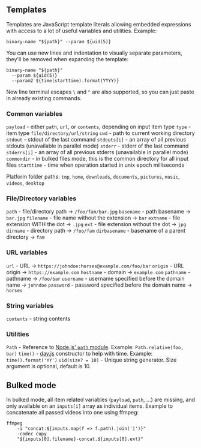 ## Templates

Templates are JavaScript template literals allowing embedded expressions with access to a lot of useful variables and utilities. Example:

```
binary-name "${path}" --param ${uid(5)}
```

You can use new lines and indentation to visually separate parameters, they'll be removed when expanding the template:

```
binary-name "${path}"
  --param ${uid(5)}
  --param2 ${time(starttime).format(YYYY)}
```

New line terminal escapes `\` and `^` are also supported, so you can just paste in already existing commands.

### Common variables

`payload` - either `path`, `url`, or `contents`, depending on input item type
`type` - item type `file/directory/url/string`
`cwd` - path to current working directory
`stdout` - stdout of the last command
`stdouts[i]` - an array of all previous stdouts (unavailable in parallel mode)
`stderr` - stderr of the last command
`stderrs[i]` - an array of all previous stderrs (unavailable in parallel mode)
`commondir` - in bulked files mode, this is the common directory for all input files
`starttime` - time when operation started in unix epoch milliseconds

Platform folder paths:
`tmp`, `home`, `downloads`, `documents`, `pictures`, `music`, `videos`, `desktop`

### File/Directory variables

`path` - file/directory path → `/foo/fam/bar.jpg`
`basename` - path basename → `bar.jpg`
`filename` - file name without the extension → `bar`
`extname` - file extension WITH the dot → `.jpg`
`ext` - file extension without the dot → `jpg`
`dirname` - directory path → `/foo/fam`
`dirbasename` - basename of a parent directory → `fam`

### URL variables

`url` - URL → `https://johndoe:horses@example.com/foo/bar`
`origin` - URL origin → `https://example.com`
`hostname` - domain → `example.com`
`pathname` - pathname → `/foo/bar`
`username` - username specified before the domain name → `johndoe`
`password` - password specified before the domain name → `horses`

### String variables

`contents` - string contents

### Utilities

`Path` - Reference to <a href="https://nodejs.org/api/path.html">Node.js' `path` module</a>. Example: `Path.relative(foo, bar)`
`time()` - <a href="https://day.js.org/docs/en/display/format">day.js</a> constructor to help with time. Example: `time().format('YY')`
`uid(size? = 10)` - Unique string generator. Size argument is optional, default is 10.

## Bulked mode

In bulked mode, all item related variables (`payload`, `path`, ...) are missing, and only available on an `inputs[i]` array as individual items. Example to concatenate all passed videos into one using ffmpeg:

```
ffmpeg
	-i "concat:${inputs.map(f => f.path).join('|')}"
	-codec copy
	"${inputs[0].filename}-concat.${inputs[0].ext}"
```
